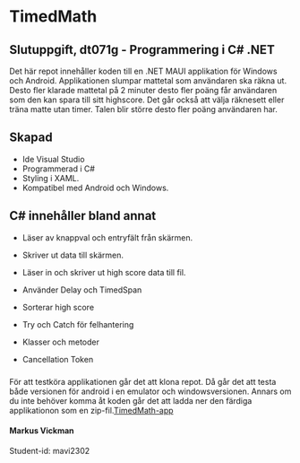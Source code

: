 # TimedMath
## Slutuppgift, dt071g - Programmering i C# .NET
Det här repot innehåller koden till en .NET MAUI applikation för Windows och Android. Applikationen slumpar mattetal som användaren ska räkna ut. Desto fler klarade mattetal på 2 minuter desto fler poäng får användaren som den kan spara till sitt highscore. Det går också att välja räknesett eller träna matte utan timer. Talen blir större desto fler poäng användaren har.

## Skapad
* Ide Visual Studio
* Programmerad i C#
* Styling i XAML.
* Kompatibel med Android och Windows.

## C# innehåller bland annat
* Läser av knappval och entryfält från skärmen.
* Skriver ut data till skärmen.
* Läser in och skriver ut high score data till fil.
* Använder Delay och TimedSpan
* Sorterar high score
* Try och Catch för felhantering
* Klasser och metoder
* Cancellation Token

  ###
För att testköra applikationen går det att klona repot. Då går det att testa både versionen för android i en emulator och windowsversionen.
Annars om du inte behöver komma åt koden går det att ladda ner den färdiga applikationon som en zip-fil.[TimedMath-app](https://github.com/MarkusVickman/C-sharp_TimedMath/blob/master/TimedMath/TimedMath_complete_application.zip)

#### Markus Vickman 
Student-id: mavi2302
